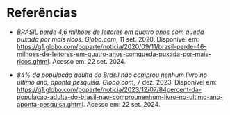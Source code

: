 # Referências

- *BRASIL perde 4,6 milhões de leitores em quatro anos com queda puxada por mais ricos.* *Globo.com*, 11 set. 2020. Disponível em: <https://g1.globo.com/poparte/noticia/2020/09/11/brasil-perde-46-milhoes-de-leitores-em-quatro-anos-comqueda-puxada-por-mais-ricos.ghtml>. Acesso em: 22 set. 2024.

- *84% da população adulta do Brasil não comprou nenhum livro no último ano, aponta pesquisa.* *Globo.com*, 7 dez. 2023. Disponível em: <https://g1.globo.com/poparte/noticia/2023/12/07/84percent-da-populacao-adulta-do-brasil-nao-comprounenhum-livro-no-ultimo-ano-aponta-pesquisa.ghtml>. Acesso em: 22 set. 2024.
